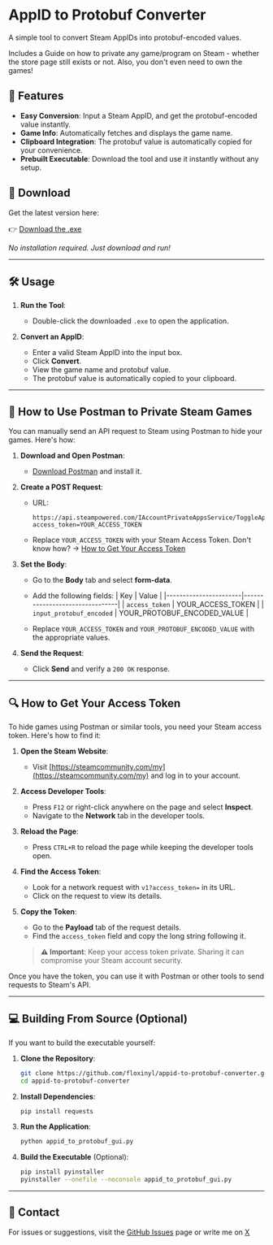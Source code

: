 # AppID to Protobuf Converter

A simple tool to convert Steam AppIDs into protobuf-encoded values. 

Includes a Guide on how to private any game/program on Steam - whether the store page still exists or not. Also, you don't even need to own the games!

## 🚀 Features

- **Easy Conversion**: Input a Steam AppID, and get the protobuf-encoded value instantly.
- **Game Info**: Automatically fetches and displays the game name.
- **Clipboard Integration**: The protobuf value is automatically copied for your convenience.
- **Prebuilt Executable**: Download the tool and use it instantly without any setup.

## 👅 Download

Get the latest version here:

👉 [Download the .exe](https://github.com/floxinyl/appid-to-protobuf-converter/releases/latest/download/appid_to_protobuf_gui.exe)

_No installation required. Just download and run!_

---

## 🛠️ Usage

1. **Run the Tool**:
   - Double-click the downloaded `.exe` to open the application.

2. **Convert an AppID**:
   - Enter a valid Steam AppID into the input box.
   - Click **Convert**.
   - View the game name and protobuf value.
   - The protobuf value is automatically copied to your clipboard.

---

## 📖 How to Use Postman to Private Steam Games

You can manually send an API request to Steam using Postman to hide your games. Here's how:

1. **Download and Open Postman**:
   - [Download Postman](https://www.postman.com/downloads/) and install it.

2. **Create a POST Request**:
   - URL:  
     ```
     https://api.steampowered.com/IAccountPrivateAppsService/ToggleAppPrivacy/v1?access_token=YOUR_ACCESS_TOKEN
     ```
   - Replace `YOUR_ACCESS_TOKEN` with your Steam Access Token. Don't know how? -> [How to Get Your Access Token](https://github.com/floxinyl/appid-to-protobuf-converter?tab=readme-ov-file#-how-to-get-your-access-token)

3. **Set the Body**:
   - Go to the **Body** tab and select **form-data**.
   - Add the following fields:
     | Key                   | Value                          |
     |-----------------------|--------------------------------|
     | `access_token`        | YOUR_ACCESS_TOKEN             |
     | `input_protobuf_encoded` | YOUR_PROTOBUF_ENCODED_VALUE |

   - Replace `YOUR_ACCESS_TOKEN` and `YOUR_PROTOBUF_ENCODED_VALUE` with the appropriate values.

4. **Send the Request**:
   - Click **Send** and verify a `200 OK` response.

---

## 🔍 How to Get Your Access Token

To hide games using Postman or similar tools, you need your Steam access token. Here's how to find it:

1. **Open the Steam Website**:
   - Visit [https://steamcommunity.com/my](https://steamcommunity.com/my) and log in to your account.

2. **Access Developer Tools**:
   - Press `F12` or right-click anywhere on the page and select **Inspect**.
   - Navigate to the **Network** tab in the developer tools.

3. **Reload the Page**:
   - Press `CTRL+R` to reload the page while keeping the developer tools open.

4. **Find the Access Token**:
   - Look for a network request with `v1?access_token=` in its URL.
   - Click on the request to view its details.

5. **Copy the Token**:
   - Go to the **Payload** tab of the request details.
   - Find the `access_token` field and copy the long string following it.

   > **⚠️ Important**: Keep your access token private. Sharing it can compromise your Steam account security.

Once you have the token, you can use it with Postman or other tools to send requests to Steam's API.

---

## 💻 Building From Source (Optional)

If you want to build the executable yourself:

1. **Clone the Repository**:
   ```bash
   git clone https://github.com/floxinyl/appid-to-protobuf-converter.git
   cd appid-to-protobuf-converter
   ```

2. **Install Dependencies**:
   ```bash
   pip install requests
   ```

3. **Run the Application**:
   ```bash
   python appid_to_protobuf_gui.py
   ```

4. **Build the Executable** (Optional):
   ```bash
   pip install pyinstaller
   pyinstaller --onefile --noconsole appid_to_protobuf_gui.py
   ```

---

## 📨 Contact

For issues or suggestions, visit the [GitHub Issues](https://github.com/floxinyl/appid-to-protobuf-converter/issues) page or write me on [X](https://x.com/floxinyl)

